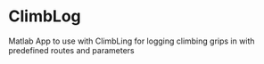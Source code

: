 # ClimbLog
Matlab App to use with ClimbLing for logging climbing grips in with predefined routes and parameters
